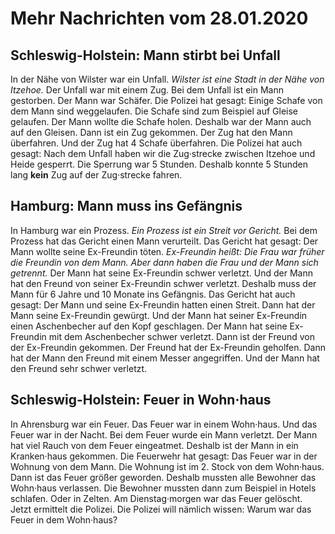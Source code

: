 # Mehr Nachrichten vom 28.01.2020


## Schleswig-Holstein: Mann stirbt bei Unfall
In der Nähe von Wilster war ein Unfall. 
*Wilster ist eine Stadt in der Nähe von Itzehoe.* Der Unfall war mit einem Zug. Bei dem Unfall ist ein Mann gestorben. Der Mann war Schäfer. Die Polizei hat gesagt: Einige Schafe von dem Mann sind weggelaufen. Die Schafe sind zum Beispiel auf Gleise gelaufen. Der Mann wollte die Schafe holen. Deshalb war der Mann auch auf den Gleisen. Dann ist ein Zug gekommen. Der Zug hat den Mann überfahren. Und der Zug hat 4 Schafe überfahren. Die Polizei hat auch gesagt: Nach dem Unfall haben wir die Zug·strecke zwischen Itzehoe und Heide gesperrt. Die Sperrung war 5 Stunden. Deshalb konnte 5 Stunden lang **kein** Zug auf der Zug·strecke fahren. 

## Hamburg: Mann muss ins Gefängnis
In Hamburg war ein Prozess. 
*Ein Prozess ist ein Streit vor Gericht.* Bei dem Prozess hat das Gericht einen Mann verurteilt. Das Gericht hat gesagt: Der Mann wollte seine Ex-Freundin töten. *Ex-Freundin heißt:* 
*Die Frau war früher die Freundin von dem Mann.* 
*Aber dann haben die Frau und der Mann sich getrennt.* Der Mann hat seine Ex-Freundin schwer verletzt. Und der Mann hat den Freund von seiner Ex-Freundin schwer verletzt. Deshalb muss der Mann für 6 Jahre und 10 Monate ins Gefängnis. Das Gericht hat auch gesagt: Der Mann und seine Ex-Freundin hatten einen Streit. Dann hat der Mann seine Ex-Freundin gewürgt. Und der Mann hat seiner Ex-Freundin einen Aschenbecher auf den Kopf geschlagen. Der Mann hat seine Ex-Freundin mit dem Aschenbecher schwer verletzt. Dann ist der Freund von der Ex-Freundin gekommen. Der Freund hat der Ex-Freundin geholfen. Dann hat der Mann den Freund mit einem Messer angegriffen. Und der Mann hat den Freund sehr schwer verletzt. 

## Schleswig-Holstein: Feuer in Wohn·haus
In Ahrensburg war ein Feuer. Das Feuer war in einem Wohn·haus. Und das Feuer war in der Nacht. Bei dem Feuer wurde ein Mann verletzt. Der Mann hat viel Rauch von dem Feuer eingeatmet. Deshalb ist der Mann in ein Kranken·haus gekommen. Die Feuerwehr hat gesagt: Das Feuer war in der Wohnung von dem Mann. Die Wohnung ist im 2. Stock von dem Wohn·haus. Dann ist das Feuer größer geworden. Deshalb mussten alle Bewohner das Wohn·haus verlassen. Die Bewohner mussten dann zum Beispiel in Hotels schlafen. Oder in Zelten. Am Dienstag·morgen war das Feuer gelöscht. Jetzt ermittelt die Polizei. Die Polizei will nämlich wissen: Warum war das Feuer in dem Wohn·haus? 

